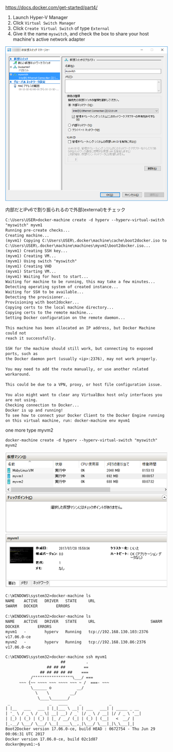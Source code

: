 
https://docs.docker.com/get-started/part4/

1. Launch Hyper-V Manager
2. Click `Virtual Switch Manager` 
3. Click `Create Virtual Switch` of type `External`
4. Give it the name `myswitch`, and check the box to share your host machine's active network adapter

![virtual switch](/images/hyperv-vswitch.png)

内部だとIPv6で割り振られるので外部(external)をチェック


```
C:\Users\USER>docker-machine create -d hyperv --hyperv-virtual-switch "myswitch" myvm1
Running pre-create checks...
Creating machine...
(myvm1) Copying C:\Users\USER\.docker\machine\cache\boot2docker.iso to C:\Users\USER\.docker\machine\machines\myvm1\boot2docker.iso...
(myvm1) Creating SSH key...
(myvm1) Creating VM...
(myvm1) Using switch "myswitch"
(myvm1) Creating VHD
(myvm1) Starting VM...
(myvm1) Waiting for host to start...
Waiting for machine to be running, this may take a few minutes...
Detecting operating system of created instance...
Waiting for SSH to be available...
Detecting the provisioner...
Provisioning with boot2docker...
Copying certs to the local machine directory...
Copying certs to the remote machine...
Setting Docker configuration on the remote daemon...

This machine has been allocated an IP address, but Docker Machine could not
reach it successfully.

SSH for the machine should still work, but connecting to exposed ports, such as
the Docker daemon port (usually <ip>:2376), may not work properly.

You may need to add the route manually, or use another related workaround.

This could be due to a VPN, proxy, or host file configuration issue.

You also might want to clear any VirtualBox host only interfaces you are not using.
Checking connection to Docker...
Docker is up and running!
To see how to connect your Docker Client to the Docker Engine running on this virtual machine, run: docker-machine env myvm1
```

one more type myvm2
```
docker-machine create -d hyperv --hyperv-virtual-switch "myswitch" myvm2
```

![hyper-v virtual machine](/images/hyperv-v-vm.png)


```
C:\WINDOWS\system32>docker-machine ls
NAME    ACTIVE   DRIVER   STATE     URL                                     SWARM   DOCKER        ERRORS

C:\WINDOWS\system32>docker-machine ls
NAME    ACTIVE   DRIVER   STATE     URL                        SWARM   DOCKER        ERRORS
myvm1   -        hyperv   Running   tcp://192.168.130.103:2376           v17.06.0-ce
myvm2   -        hyperv   Running   tcp://192.168.130.86:2376            v17.06.0-ce

```

```
C:\WINDOWS\system32>docker-machine ssh myvm1
                        ##         .
                  ## ## ##        ==
               ## ## ## ## ##    ===
           /"""""""""""""""""\___/ ===
      ~~~ {~~ ~~~~ ~~~ ~~~~ ~~~ ~ /  ===- ~~~
           \______ o           __/
             \    \         __/
              \____\_______/
 _                 _   ____     _            _
| |__   ___   ___ | |_|___ \ __| | ___   ___| | _____ _ __
| '_ \ / _ \ / _ \| __| __) / _` |/ _ \ / __| |/ / _ \ '__|
| |_) | (_) | (_) | |_ / __/ (_| | (_) | (__|   <  __/ |
|_.__/ \___/ \___/ \__|_____\__,_|\___/ \___|_|\_\___|_|
Boot2Docker version 17.06.0-ce, build HEAD : 0672754 - Thu Jun 29 00:06:31 UTC 2017
Docker version 17.06.0-ce, build 02c1d87
docker@myvm1:~$
```

